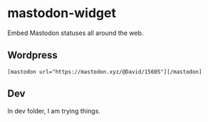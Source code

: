 # mastodon-widget
Embed Mastodon statuses all around the web.

## Wordpress

`[mastodon url="https://mastodon.xyz/@David/15605"][/mastodon]`


## Dev

In dev folder, I am trying things.
